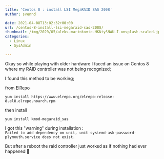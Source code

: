 ```yaml
---
title: 'Centos 8 : install LSI MegaRAID SAS 2008'
author: svennd

date: 2021-04-08T13:02:32+00:00
url: /centos-8-install-lsi-megaraid-sas-2008/
thumbnail: /img/2020/05/aleks-marinkovic-HKNtySNAULI-unsplash-scaled.jpg
categories:
  - Linux
  - SysAdmin

---
```

Okay so while playing with older hardware I faced an issue on Centos 8 where my RAID controller was not being recognized;

I found this method to be working;

from [ElRepo][1]

```yum install https://www.elrepo.org/elrepo-release-8.el8.elrepo.noarch.rpm```

then install

```yum install kmod-megaraid_sas```

I got this "warning" during installation :  
```Failed to add dependency on unit, unit systemd-ask-password-plymouth.service does not exist.```

But after a reboot the raid controller just worked as if nothing had ever happened 🙂

 [1]: http://elrepo.org/tiki/HomePage

